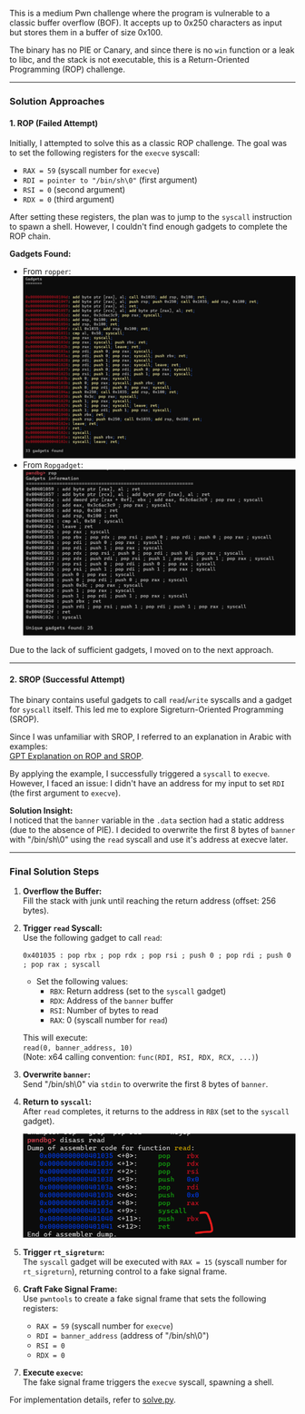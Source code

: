 This is a medium Pwn challenge where the program is vulnerable to a classic buffer overflow (BOF). It accepts up to 0x250 characters as input but stores them in a buffer of size 0x100.

The binary has no PIE or Canary, and since there is no `win` function or a leak to libc, and the stack is not executable, this is a Return-Oriented Programming (ROP) challenge.

---

### Solution Approaches

#### **1. ROP (Failed Attempt)**  
Initially, I attempted to solve this as a classic ROP challenge. The goal was to set the following registers for the `execve` syscall:

- `RAX = 59` (syscall number for `execve`)
- `RDI = pointer to "/bin/sh\0"` (first argument)
- `RSI = 0` (second argument)
- `RDX = 0` (third argument)

After setting these registers, the plan was to jump to the `syscall` instruction to spawn a shell. However, I couldn't find enough gadgets to complete the ROP chain.

**Gadgets Found:**

- From `ropper`:
    ![alt text](image.png)
- From `Ropgadget`:
    ![alt text](image-1.png)

Due to the lack of sufficient gadgets, I moved on to the next approach.

---

#### **2. SROP (Successful Attempt)**  
The binary contains useful gadgets to call `read`/`write` syscalls and a gadget for `syscall` itself. This led me to explore Sigreturn-Oriented Programming (SROP).

Since I was unfamiliar with SROP, I referred to an explanation in Arabic with examples:  
[GPT Explanation on ROP and SROP](https://chatgpt.com/share/68135199-5594-8005-963c-ec87cd045e8c).

By applying the example, I successfully triggered a `syscall` to `execve`. However, I faced an issue: I didn't have an address for my input to set `RDI` (the first argument to `execve`).  

**Solution Insight:**  
I noticed that the `banner` variable in the `.data` section had a static address (due to the absence of PIE). I decided to overwrite the first 8 bytes of `banner` with "/bin/sh\0" using the `read` syscall and use it's address at execve later.

---

### Final Solution Steps

1. **Overflow the Buffer:**  
     Fill the stack with junk until reaching the return address (offset: 256 bytes).

2. **Trigger `read` Syscall:**  
     Use the following gadget to call `read`:
     ```
     0x401035 : pop rbx ; pop rdx ; pop rsi ; push 0 ; pop rdi ; push 0 ; pop rax ; syscall
     ```
     - Set the following values:
         - `RBX`: Return address (set to the `syscall` gadget)
         - `RDX`: Address of the `banner` buffer
         - `RSI`: Number of bytes to read
         - `RAX`: 0 (syscall number for `read`)

     This will execute:  
     `read(0, banner_address, 10)`  
     (Note: x64 calling convention: `func(RDI, RSI, RDX, RCX, ...)`)

3. **Overwrite `banner`:**  
     Send "/bin/sh\0" via `stdin` to overwrite the first 8 bytes of `banner`.

4. **Return to `syscall`:**  
     After `read` completes, it returns to the address in `RBX` (set to the `syscall` gadget).

     ![alt text](image-2.png)

5. **Trigger `rt_sigreturn`:**  
     The `syscall` gadget will be executed with `RAX = 15` (syscall number for `rt_sigreturn`), returning control to a fake signal frame.

6. **Craft Fake Signal Frame:**  
     Use `pwntools` to create a fake signal frame that sets the following registers:
     - `RAX = 59` (syscall number for `execve`)
     - `RDI = banner_address` (address of "/bin/sh\0")
     - `RSI = 0`
     - `RDX = 0`

7. **Execute `execve`:**  
     The fake signal frame triggers the `execve` syscall, spawning a shell.

For implementation details, refer to [solve.py](./solve.py).
